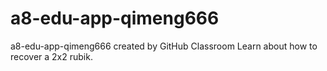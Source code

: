 # a8-edu-app-qimeng666
a8-edu-app-qimeng666 created by GitHub Classroom
Learn about how to recover a 2x2 rubik.
